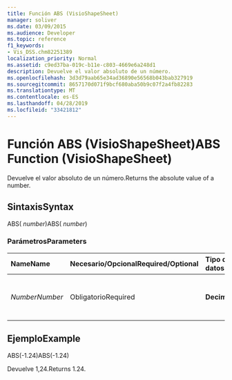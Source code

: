 ```yaml
---
title: Función ABS (VisioShapeSheet)
manager: soliver
ms.date: 03/09/2015
ms.audience: Developer
ms.topic: reference
f1_keywords:
- Vis_DSS.chm82251389
localization_priority: Normal
ms.assetid: c9ed37ba-019c-b11e-c803-4669e6a248d1
description: Devuelve el valor absoluto de un número.
ms.openlocfilehash: 3d3d79aab65e34ad36890e56568b043bab327919
ms.sourcegitcommit: 8657170d071f9bcf680aba50b9c07f2a4fb82283
ms.translationtype: MT
ms.contentlocale: es-ES
ms.lasthandoff: 04/28/2019
ms.locfileid: "33421812"
---
```

# <a name="abs-function-visioshapesheet"></a><span data-ttu-id="be89d-103">Función ABS (VisioShapeSheet)</span><span class="sxs-lookup"><span data-stu-id="be89d-103">ABS Function (VisioShapeSheet)</span></span>

<span data-ttu-id="be89d-104">Devuelve el valor absoluto de un número.</span><span class="sxs-lookup"><span data-stu-id="be89d-104">Returns the absolute value of a number.</span></span>
  
## <a name="syntax"></a><span data-ttu-id="be89d-105">Sintaxis</span><span class="sxs-lookup"><span data-stu-id="be89d-105">Syntax</span></span>

<span data-ttu-id="be89d-106">ABS( *number*)</span><span class="sxs-lookup"><span data-stu-id="be89d-106">ABS( *number*)</span></span> 
  
### <a name="parameters"></a><span data-ttu-id="be89d-107">Parámetros</span><span class="sxs-lookup"><span data-stu-id="be89d-107">Parameters</span></span>

|<span data-ttu-id="be89d-108">**Name**</span><span class="sxs-lookup"><span data-stu-id="be89d-108">**Name**</span></span>|<span data-ttu-id="be89d-109">**Necesario/Opcional**</span><span class="sxs-lookup"><span data-stu-id="be89d-109">**Required/Optional**</span></span>|<span data-ttu-id="be89d-110">**Tipo de datos**</span><span class="sxs-lookup"><span data-stu-id="be89d-110">**Data Type**</span></span>|<span data-ttu-id="be89d-111">**Descripción**</span><span class="sxs-lookup"><span data-stu-id="be89d-111">**Description**</span></span>|
|:-----|:-----|:-----|:-----|
| <span data-ttu-id="be89d-112">_Number_</span><span class="sxs-lookup"><span data-stu-id="be89d-112">_Number_</span></span> <br/> |<span data-ttu-id="be89d-113">Obligatorio</span><span class="sxs-lookup"><span data-stu-id="be89d-113">Required</span></span>  <br/> |<span data-ttu-id="be89d-114">**Decimal**</span><span class="sxs-lookup"><span data-stu-id="be89d-114">**Decimal**</span></span> <br/> |<span data-ttu-id="be89d-115">El número cuyo valor absoluto desea encontrar.</span><span class="sxs-lookup"><span data-stu-id="be89d-115">The number whose absolute value you want to find.</span></span>  <br/> |
   
## <a name="example"></a><span data-ttu-id="be89d-116">Ejemplo</span><span class="sxs-lookup"><span data-stu-id="be89d-116">Example</span></span>

<span data-ttu-id="be89d-117">ABS(-1.24)</span><span class="sxs-lookup"><span data-stu-id="be89d-117">ABS(-1.24)</span></span> 
  
<span data-ttu-id="be89d-118">Devuelve 1,24.</span><span class="sxs-lookup"><span data-stu-id="be89d-118">Returns 1.24.</span></span>
  

